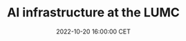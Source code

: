 ---
title: "AI infrastructure at the LUMC"
date: 2022-10-20 16:00:00 CET
categories: meetup 
links:
location: V-01-022
logo: /assets/logo-cairelab.png
talks:
- title: "Towards AI a mature AI infrastructure."
  speaker:
    name: "Alexander van Someren"
    twitter: 
    github: 
    organization: IT&DI department of Leiden University Medical Center
  abstract: |
---